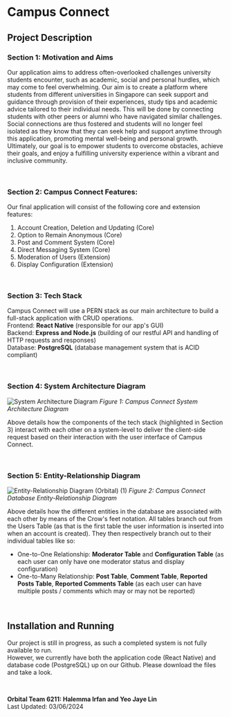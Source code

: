 # **Campus Connect**


## **Project Description**
### Section 1: Motivation and Aims
Our application aims to address often-overlooked challenges university students encounter, such as academic, social and personal hurdles, which may come to feel overwhelming.
Our aim is to create a platform where students from different universities in Singapore can seek support and guidance through provision of their experiences, study tips and
academic advice tailored to their individual needs. This will be done by connecting students with other peers or alumni who have navigated similar challenges. Social connections
are thus fostered and students will no longer feel isolated as they know that they can seek help and support anytime through this application, promoting mental well-being and 
personal growth. Ultimately, our goal is to empower students to overcome obstacles, achieve their goals, and enjoy a fulfilling university experience within a
vibrant and inclusive community.
<br>

<br>

### Section 2: Campus Connect Features:
Our final application will consist of the following core and extension features:
1. Account Creation, Deletion and Updating (Core)
2. Option to Remain Anonymous (Core)
3. Post and Comment System (Core)
4. Direct Messaging System (Core)
5. Moderation of Users (Extension)
6. Display Configuration (Extension)
<br>

### Section 3: Tech Stack
Campus Connect will use a PERN stack as our main architecture to build a full-stack application with CRUD operations.
<br>
Frontend: **React Native** (responsible for our app's GUI)
<br>
Backend: **Express and Node.js** (building of our restful API and handling of HTTP requests and responses)
<br>
Database: **PostgreSQL** (database management system that is ACID compliant)
<br>

<br>

### Section 4: System Architecture Diagram
![System Architecture Diagram](https://github.com/haleemairfan/HardCoders/assets/156863812/1e8a68c3-85a3-4231-ae5a-749dcc90ed49)
*Figure 1: Campus Connect System Architecture Diagram*
<br>

Above details how the components of the tech stack (highlighted in Section 3) interact with each other on a system-level to deliver the client-side request
based on their interaction with the user interface of Campus Connect.
<br>

<br>

### Section 5: Entity-Relationship Diagram
![Entity-Relationship Diagram (Orbital) (1)](https://github.com/haleemairfan/HardCoders/assets/156863812/bb5ef41c-19e5-493d-afff-a75b2e075ecf)
*Figure 2: Campus Connect Database Entity-Relationship Diagram*
<br>

Above details how the different entities in the database are associated with each other by means of the Crow's feet notation. 
All tables branch out from the Users Table (as that is the first table the user information is inserted into when an account is created). 
They then respectively branch out to their individual tables like so:
- One-to-One Relationship: **Moderator Table** and **Configuration Table** (as each user can only have one moderator status and display configuration)
- One-to-Many Relationship: **Post Table**, **Comment Table**, **Reported Posts Table**, **Reported Comments Table** (as each user can have multiple posts / comments
  which may or may not be reported)

<br>

## **Installation and Running**
Our project is still in progress, as such a completed system is not fully available to run. <br>
However, we currently have both the application code (React Native) and database code (PostgreSQL) up on our Github. 
Please download the files and take a look.


<br>

**Orbital Team 6211: Halemma Irfan and Yeo Jaye Lin**
<br>
Last Updated: 03/06/2024

